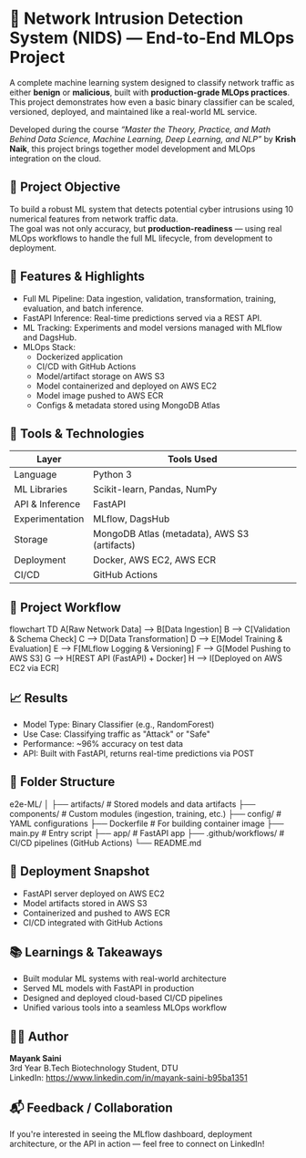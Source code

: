 # 🔐 Network Intrusion Detection System (NIDS) — End-to-End MLOps Project

A complete machine learning system designed to classify network traffic as either **benign** or **malicious**, built with **production-grade MLOps practices**.  
This project demonstrates how even a basic binary classifier can be scaled, versioned, deployed, and maintained like a real-world ML service.

Developed during the course _“Master the Theory, Practice, and Math Behind Data Science, Machine Learning, Deep Learning, and NLP”_ by **Krish Naik**, this project brings together model development and MLOps integration on the cloud.

## 🎯 Project Objective

To build a robust ML system that detects potential cyber intrusions using 10 numerical features from network traffic data.  
The goal was not only accuracy, but **production-readiness** — using real MLOps workflows to handle the full ML lifecycle, from development to deployment.

## 🧠 Features & Highlights

- Full ML Pipeline: Data ingestion, validation, transformation, training, evaluation, and batch inference.
- FastAPI Inference: Real-time predictions served via a REST API.
- ML Tracking: Experiments and model versions managed with MLflow and DagsHub.
- MLOps Stack:
  - Dockerized application
  - CI/CD with GitHub Actions
  - Model/artifact storage on AWS S3
  - Model containerized and deployed on AWS EC2
  - Model image pushed to AWS ECR
  - Configs & metadata stored using MongoDB Atlas

## 🧰 Tools & Technologies

| Layer             | Tools Used                                                       |
|------------------|------------------------------------------------------------------|
| Language          | Python 3                                                         |
| ML Libraries      | Scikit-learn, Pandas, NumPy                                      |
| API & Inference   | FastAPI                                                          |
| Experimentation   | MLflow, DagsHub                                                  |
| Storage           | MongoDB Atlas (metadata), AWS S3 (artifacts)                     |
| Deployment        | Docker, AWS EC2, AWS ECR                                         |
| CI/CD             | GitHub Actions                                                   |

## 🔄 Project Workflow

flowchart TD
    A[Raw Network Data] --> B[Data Ingestion]
    B --> C[Validation & Schema Check]
    C --> D[Data Transformation]
    D --> E[Model Training & Evaluation]
    E --> F[MLflow Logging & Versioning]
    F --> G[Model Pushing to AWS S3]
    G --> H[REST API (FastAPI) + Docker]
    H --> I[Deployed on AWS EC2 via ECR]

## 📈 Results

- Model Type: Binary Classifier (e.g., RandomForest)  
- Use Case: Classifying traffic as "Attack" or "Safe"  
- Performance: ~96% accuracy on test data  
- API: Built with FastAPI, returns real-time predictions via POST

## 📁 Folder Structure

e2e-ML/
│
├── artifacts/               # Stored models and data artifacts
├── components/              # Custom modules (ingestion, training, etc.)
├── config/                  # YAML configurations
├── Dockerfile               # For building container image
├── main.py                  # Entry script
├── app/                     # FastAPI app
├── .github/workflows/       # CI/CD pipelines (GitHub Actions)
└── README.md

## 🚀 Deployment Snapshot

- FastAPI server deployed on AWS EC2  
- Model artifacts stored in AWS S3  
- Containerized and pushed to AWS ECR  
- CI/CD integrated with GitHub Actions

## 📚 Learnings & Takeaways

- Built modular ML systems with real-world architecture  
- Served ML models with FastAPI in production  
- Designed and deployed cloud-based CI/CD pipelines  
- Unified various tools into a seamless MLOps workflow

## 🙋‍♂️ Author

**Mayank Saini**  
3rd Year B.Tech Biotechnology Student, DTU  
LinkedIn: https://www.linkedin.com/in/mayank-saini-b95ba1351  


## 📬 Feedback / Collaboration

If you're interested in seeing the MLflow dashboard, deployment architecture, or the API in action — feel free to connect on LinkedIn!
